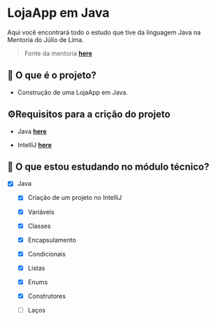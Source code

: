 # LojaApp em Java

Aqui você encontrará todo o estudo que tive da linguagem Java na Mentoria do Júlio de Lima. 

> Fonte da mentoria **[here](https://www.juliodelima.com.br/mentoria/)**


## 🧐 O que é o projeto?
- Construção de uma LojaApp em Java.


## ⚙️Requisitos para a crição do projeto

- Java
**[here](https://www.java.com/pt-BR/)**
  
- IntelliJ
**[here](https://www.jetbrains.com/pt-br/idea/)**

## 📌 O que estou estudando no módulo técnico?

- [x] Java 
  - [x] Criação de um projeto no IntelliJ
  - [x] Variáveis
  - [x] Classes
  - [x] Encapsulamento
  - [x] Condicionais
  - [x] Listas
  - [x] Enums
  - [x] Construtores
  - [ ] Laços
        

    



